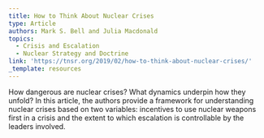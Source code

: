 ```yaml
---
title: How to Think About Nuclear Crises
type: Article
authors: Mark S. Bell and Julia Macdonald
topics:
  - Crisis and Escalation
  - Nuclear Strategy and Doctrine
link: 'https://tnsr.org/2019/02/how-to-think-about-nuclear-crises/'
_template: resources
---
```


How dangerous are nuclear crises? What dynamics underpin how they unfold? In this article, the authors provide a framework for understanding nuclear crises based on two variables: incentives to use nuclear weapons first in a crisis and the extent to which escalation is controllable by the leaders involved. 
